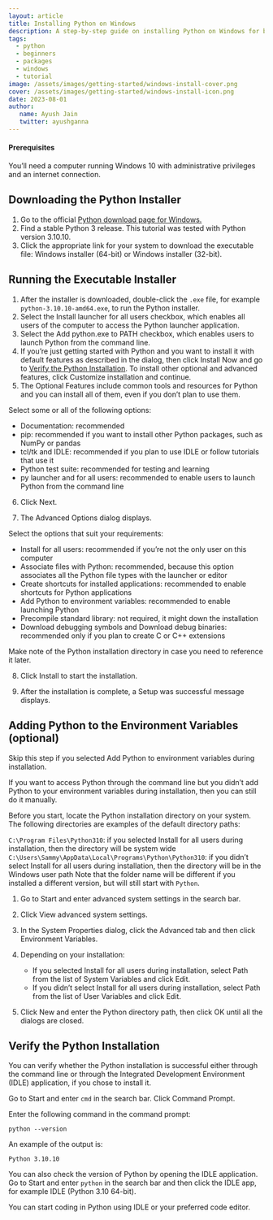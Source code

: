```yaml
---
layout: article
title: Installing Python on Windows
description: A step-by-step guide on installing Python on Windows for beginners.
tags: 
  - python
  - beginners
  - packages
  - windows 
  - tutorial
image: /assets/images/getting-started/windows-install-cover.png
cover: /assets/images/getting-started/windows-install-icon.png
date: 2023-08-01
author: 
   name: Ayush Jain
   twitter: ayushganna
---
```


#### Prerequisites
You’ll need a computer running Windows 10 with administrative privileges and an internet connection.

## Downloading the Python Installer

1. Go to the official [Python download page for Windows.](https://www.python.org/downloads/windows/)
2. Find a stable Python 3 release. This tutorial was tested with Python version 3.10.10.
3. Click the appropriate link for your system to download the executable file: Windows installer (64-bit) or Windows installer (32-bit).


## Running the Executable Installer

1. After the installer is downloaded, double-click the ```.exe``` file, for example ```python-3.10.10-amd64.exe```, to run the Python installer.
2. Select the Install launcher for all users checkbox, which enables all users of the computer to access the Python launcher application.
3. Select the Add python.exe to PATH checkbox, which enables users to launch Python from the command line.
4. If you’re just getting started with Python and you want to install it with default features as described in the dialog, then click Install Now and go to [Verify the Python Installation](#verify-the-python-installation). To install other optional and advanced features, click Customize installation and continue.
5. The Optional Features include common tools and resources for Python and you can install all of them, even if you don’t plan to use them.

Select some or all of the following options:
* Documentation: recommended
* pip: recommended if you want to install other Python packages, such as NumPy or pandas
* tcl/tk and IDLE: recommended if you plan to use IDLE or follow tutorials that use it
* Python test suite: recommended for testing and learning
* py launcher and for all users: recommended to enable users to launch Python from the command line

6. Click Next.

7. The Advanced Options dialog displays.

Select the options that suit your requirements:

* Install for all users: recommended if you’re not the only user on this computer
* Associate files with Python: recommended, because this option associates all the Python file types with the launcher or editor
* Create shortcuts for installed applications: recommended to enable shortcuts for Python applications
* Add Python to environment variables: recommended to enable launching Python
* Precompile standard library: not required, it might down the installation
* Download debugging symbols and Download debug binaries: recommended only if you plan to create C or C++ extensions

Make note of the Python installation directory in case you need to reference it later.

8. Click Install to start the installation.

9. After the installation is complete, a Setup was successful message displays.

## Adding Python to the Environment Variables (optional)
Skip this step if you selected Add Python to environment variables during installation.

If you want to access Python through the command line but you didn’t add Python to your environment variables during installation, then you can still do it manually.

Before you start, locate the Python installation directory on your system. The following directories are examples of the default directory paths:

```C:\Program Files\Python310```: if you selected Install for all users during installation, then the directory will be system wide
```C:\Users\Sammy\AppData\Local\Programs\Python\Python310```: if you didn’t select Install for all users during installation, then the directory will be in the Windows user path
Note that the folder name will be different if you installed a different version, but will still start with ```Python```.

1. Go to Start and enter advanced system settings in the search bar.
2. Click View advanced system settings.
3. In the System Properties dialog, click the Advanced tab and then click Environment Variables.
4. Depending on your installation:

    * If you selected Install for all users during installation, select Path from the list of System Variables and click Edit.
    * If you didn’t select Install for all users during installation, select Path from the list of User Variables and click Edit.
5. Click New and enter the Python directory path, then click OK until all the dialogs are closed.

## Verify the Python Installation
You can verify whether the Python installation is successful either through the command line or through the Integrated Development Environment (IDLE) application, if you chose to install it.

Go to Start and enter ```cmd``` in the search bar. Click Command Prompt.

Enter the following command in the command prompt:

```
python --version
```

An example of the output is:

```
Python 3.10.10
```

You can also check the version of Python by opening the IDLE application. Go to Start and enter ```python``` in the search bar and then click the IDLE app, for example IDLE (Python 3.10 64-bit).

You can start coding in Python using IDLE or your preferred code editor.